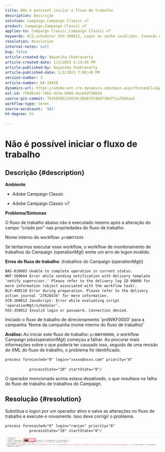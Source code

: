 ```yaml
---
title: Não é possível iniciar o fluxo de trabalho
description: Descrição
solution: Campaign,Campaign Classic v7
product: Campaign,Campaign Classic v7
applies-to: Campaign Classic,Campaign Classic v7
keywords: KCS,scheduler XSV-350012, Logon ou senha inválidos. Conexão negada.
resolution: Resolution
internal-notes: null
bug: false
article-created-by: Nayanika Chakravarty
article-created-date: 1/2/2023 5:13:49 PM
article-published-by: Nayanika Chakravarty
article-published-date: 1/2/2023 7:00:48 PM
version-number: 3
article-number: KA-19458
dynamics-url: https://adobe-ent.crm.dynamics.com/main.aspx?forceUCI=1&pagetype=entityrecord&etn=knowledgearticle&id=596d01cc-c08a-ed11-81ac-6045bd006c82
exl-id: 7f6d6142-74b5-433e-8988-dac64df2bb5d
source-git-commit: 7b159f8517b559c28b67d74b9730477ca70dbaa3
workflow-type: tm+mt
source-wordcount: '161'
ht-degree: 5%

---
```


# Não é possível iniciar o fluxo de trabalho

## Descrição {#description}


<b>Ambiente</b>

- Adobe Campaign Classic

- Adobe Campaign Classic v7

<b>Problema/Sintomas</b>

O fluxo de trabalho abaixo não é executado mesmo após a alteração do campo &quot;criado por&quot; nas propriedades do fluxo de trabalho.

Nome interno do workflow: ``prdWKFXXXX``

Se tentarmos executar esse workflow, o workflow de monitoramento de trabalhos do Campaign (operationMgt) emite um erro de logon inválido.

<b>Erros do fluxo de trabalho</b>: (trabalhos do Campaign (operationMgt))




```
BAS-010003 Unable to complete operation in current status.
WKF-560044 Error while sending notification with delivery template 'notify supervisor.' Please refer to the delivery log ID 00000 for more information (object associated with the workflow task).
DLV-490118 Error during preparation. Please refer to the delivery action journal '27626534' for more information.
SCR-160012 JavaScript: Error while evaluating script 'operationMgt/scheduler'.
XSV-350012 Invalid login or password. Connection denied.
```




Iniciado o fluxo de trabalho de direcionamento &#39;prdWKF0000&#39; para a campanha &#39;Nome da campanha (nome interno do fluxo de trabalho)&#39;

<b>Análise: </b>
Ao iniciar este fluxo de trabalho: `prdWKF00000`, o workflow Campaign jobs(operationMgt) começou a falhar. Ao procurar mais informações sobre o que poderia ter causado isso, seguido de uma revisão do XML do fluxo de trabalho, o problema foi identificado.




```
process forecasted="0" login="xxxxx@xxxx.com" priority="0"

           processState="20" startState="0"/
```




O operador mencionado acima estava desativado, o que resultava na falha do fluxo de trabalho de trabalhos do Campaign.


## Resolução {#resolution}


Substitua o logon por um operador ativo e salve as alterações no fluxo de trabalho e execute-o novamente. Isso deve corrigir o problema.




```
process forecasted="0" login="ranjan" priority="0"
           processState="20" startState="0"/
```






![](assets/852729f9-68d0-ec11-a7b5-0022480a8e40.png)
